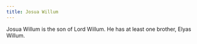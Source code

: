 ```yaml
---
title: Josua Willum
---
```


Josua Willum is the son of Lord Willum. He has at least one brother, Elyas Willum.


